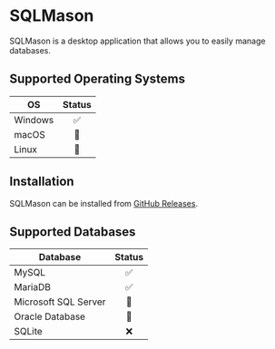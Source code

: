 # SQLMason

SQLMason is a desktop application that allows you to easily manage databases.

## Supported Operating Systems

| OS      | Status |
| ------- | :----: |
| Windows |   ✅   |
| macOS   |   🚧   |
| Linux   |   🚧   |

## Installation

SQLMason can be installed from [GitHub Releases](https://github.com/codeforge11/SQLMason/releases).

## Supported Databases

| Database             | Status |
| -------------------- | :----: |
| MySQL                |   ✅   |
| MariaDB              |   ✅   |
| Microsoft SQL Server |   🚧   |
| Oracle Database      |   🚧   |
| SQLite               |   ❌   |
